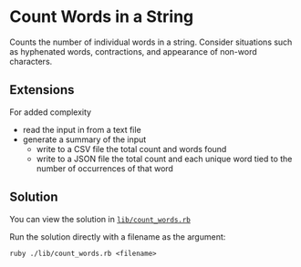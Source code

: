 # Count Words in a String

Counts the number of individual words in a string. Consider situations such
as hyphenated words, contractions, and appearance of non-word characters.

## Extensions

For added complexity

- read the input in from a text file
- generate a summary of the input
  - write to a CSV file the total count and words found
  - write to a JSON file the total count and each unique word tied to the
    number of occurrences of that word

## Solution

You can view the solution in
[`lib/count_words.rb`](https://github.com/jbranchaud/ruby-projects/blob/master/text/count_words/lib/count_words.rb)

Run the solution directly with a filename as the argument:

    ruby ./lib/count_words.rb <filename>

